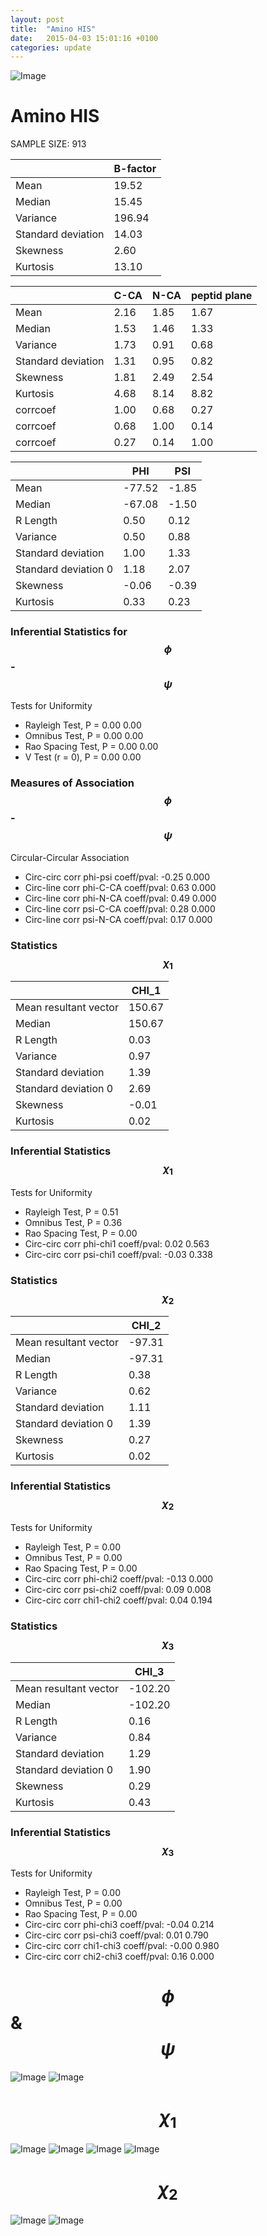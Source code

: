 ```yaml
---
layout: post
title:  "Amino HIS"
date:   2015-04-03 15:01:16 +0100
categories: update
---
```

<script src="https://cdnjs.cloudflare.com/ajax/libs/mathjax/2.7.0/MathJax.js?config=TeX-AMS-MML_HTMLorMML" type="text/javascript"></script>

![Image](../../../../../images/aadensity.png)

# Amino HIS


 SAMPLE SIZE: 913
 
 
 
|     | B-factor |
| --- | --- |
| Mean | 19.52 |
| Median | 15.45 |
| Variance | 196.94 |
| Standard deviation | 14.03 |
| Skewness | 2.60 |
| Kurtosis | 13.10 |
 
 
 

|     | C-CA | N-CA | peptid plane |
| --- | --- | --- | --- |
| Mean | 2.16 | 1.85 | 1.67 |
| Median | 1.53 | 1.46 | 1.33 |
| Variance | 1.73 | 0.91 | 0.68 |
| Standard deviation | 1.31 | 0.95 | 0.82 |
| Skewness | 1.81 | 2.49 | 2.54 |
| Kurtosis | 4.68 | 8.14 | 8.82 |
| corrcoef | 1.00 | 0.68 | 0.27 |
| corrcoef | 0.68 | 1.00 | 0.14 |
| corrcoef | 0.27 | 0.14 | 1.00 |
 
 
 

|     | PHI | PSI |
| --- | --- | --- |
| Mean | -77.52 | -1.85 |
| Median | -67.08 | -1.50 |
| R Length | 0.50 | 0.12 |
| Variance | 0.50 | 0.88 |
| Standard deviation | 1.00 | 1.33 |
| Standard deviation 0 | 1.18 | 2.07 |
| Skewness | -0.06 | -0.39 |
| Kurtosis | 0.33 | 0.23 |

### Inferential Statistics for $$\phi$$-$$\psi$$ 

Tests for Uniformity

- Rayleigh Test, P = 0.00 0.00
- Omnibus Test,  P = 0.00 0.00
- Rao Spacing Test,  P = 0.00 0.00
- V Test (r = 0),  P = 0.00 0.00
### Measures of Association $$\phi$$-$$\psi$$

Circular-Circular Association
- Circ-circ corr phi-psi coeff/pval:	-0.25	 0.000
- Circ-line corr phi-C-CA coeff/pval:	0.63	 0.000
- Circ-line corr phi-N-CA coeff/pval:	0.49	 0.000
- Circ-line corr psi-C-CA coeff/pval:	0.28	 0.000
- Circ-line corr psi-N-CA coeff/pval:	0.17	 0.000
### Statistics $$\chi_1$$

|     | CHI_1 |
| --- | --- |
| Mean resultant vector | 150.67 |
| Median | 150.67 | 
| R Length | 0.03 | 
| Variance | 0.97 | 
| Standard deviation | 1.39 |
| Standard deviation 0| 2.69 |
| Skewness | -0.01 |
| Kurtosis | 0.02 |

 

### Inferential Statistics $$\chi_1$$
Tests for Uniformity

- Rayleigh Test, 	 P = 0.51
- Omnibus Test, 	 P = 0.36
- Rao Spacing Test, 	 P = 0.00
- Circ-circ corr phi-chi1 coeff/pval:	0.02	 0.563
- Circ-circ corr psi-chi1 coeff/pval:	-0.03	 0.338

 

### Statistics $$\chi_2$$

|     | CHI_2 |
| --- | --- |
| Mean resultant vector | -97.31 |
| Median | -97.31 |
| R Length | 0.38 |
| Variance | 0.62 |
| Standard deviation | 1.11 |
| Standard deviation 0 | 1.39 |
| Skewness | 0.27 |
| Kurtosis | 0.02 |


### Inferential Statistics $$\chi_2$$ 

Tests for Uniformity

- Rayleigh Test, 	 P = 0.00
- Omnibus Test, 	 P = 0.00
- Rao Spacing Test, 	 P = 0.00
- Circ-circ corr phi-chi2 coeff/pval:	-0.13	 0.000
- Circ-circ corr psi-chi2 coeff/pval:	0.09	 0.008
- Circ-circ corr chi1-chi2 coeff/pval:	0.04	 0.194


 

### Statistics $$\chi_3$$

|    | CHI_3 |
| --- | --- |
| Mean resultant vector | -102.20 |
| Median | -102.20 |
| R Length | 0.16 |
| Variance | 0.84 |
| Standard deviation | 1.29 |
| Standard deviation 0 | 1.90 |
| Skewness | 0.29 |
| Kurtosis | 0.43 |



### Inferential Statistics $$\chi_3$$

Tests for Uniformity

- Rayleigh Test, 	 P = 0.00
- Omnibus Test, 	 P = 0.00
- Rao Spacing Test, 	 P = 0.00
- Circ-circ corr phi-chi3 coeff/pval:	-0.04	 0.214
- Circ-circ corr psi-chi3 coeff/pval:	0.01	 0.790
- Circ-circ corr chi1-chi3 coeff/pval:	-0.00	 0.980
- Circ-circ corr chi2-chi3 coeff/pval:	0.16	 0.000

# $$\phi$$ & $$\psi$$
![Image](../../../../../images/HIS_Rama_phipsi.jpg)
![Image](../../../../../images/HIS_Rama_phipsiGrad.jpg)


# $$\chi_1$$
![Image](../../../../../images/HIS_Rama_phichi1.jpg)
![Image](../../../../../images/HIS_Rama_Grad_psichi1.jpg)
![Image](../../../../../images/HIS_Rama_psichi1.jpg)
![Image](../../../../../images/HIS_Rama_Grad_phichi1.jpg)


# $$\chi_2$$
![Image](../../../../../images/HIS_Rama_chi1chi2.jpg)
![Image](../../../../../images/HIS_Rama_Gradchi1chi2.jpg)
